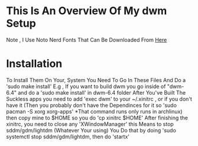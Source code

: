 # This Is An Overview Of My dwm Setup
Note , I Use Noto Nerd Fonts That Can Be Downloaded From [Here](https://nerdfonts.com)
# Installation
To Install Them On Your, System You Need To Go In These Files And Do a 'sudo make install' 
E.g , If you want to build dwm you go inside of "dwm-6.4" and do a 'sudo make install' in dwm-6.4 folder
After You've Built The Suckless apps you need to add 'exec dwm' to your ~/.xinitrc , or if you don't have it (Then you probably don't have the Dependinces for it so 'sudo pacman -S xorg xorg-apps' *That command runs only runs in archlinux) then copy mine to $HOME so you do 'cp xinitrc $HOME'
After finishing the xinitrc, you need to close any 'XWindowManager' this Means to stop sddm/gdm/lightdm (Whatever Your using) You Do that by doing 'sudo systemctl stop sddm/gdm/lightdm, then do 'startx'
